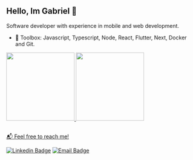 ## Hello, Im Gabriel 👋
Software developer with experience in mobile and web development.

- 🔨 Toolbox: Javascript, Typescript, Node, React, Flutter, Next, Docker and Git.

<div>
  <a href="https://github.com/glemoss">
  <img height="180em" src="https://github-readme-stats.vercel.app/api?username=glemoss&show_icons=true&theme=dracula&include_all_commits=true"/>
  <img height="180em" src="https://github-readme-stats.vercel.app/api/top-langs/?username=glemoss&layout=compact&langs_count=7&theme=dracula"/>
</div>

##

📬 Feel free to reach me!

[![Linkedin Badge](https://img.shields.io/badge/-Gabriel%20L.%20Silva-blue?style=flat-square&logo=Linkedin&logoColor=white&link=https://www.linkedin.com/in/glemoss/)](https://www.linkedin.com/in/glemoss/)
[![Email Badge](https://img.shields.io/badge/-glemoss.dev-red?style=flat-square&logo=Gmail&logoColor=white&link=mailto:glemoss.dev@gmail.com)](mailto:glemoss.dev@gmail.com)
